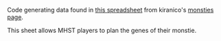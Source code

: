 
Code generating data found in [this spreadsheet](https://docs.google.com/spreadsheets/d/1VJZaJVRUERZ2KoaVB7gGoilGCYGKsWxl7ybPHrmxs8w/edit#gid=946174708) 
from kiranico's [monsties page](https://mhst.kiranico.com/monstie). 

This sheet allows MHST players to plan the genes of their monstie.


